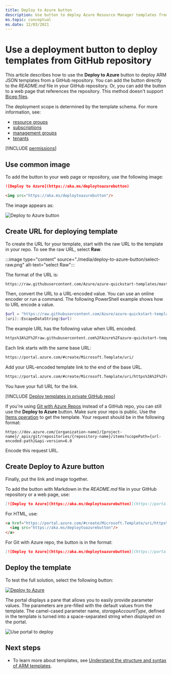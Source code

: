 ```yaml
---
title: Deploy to Azure button
description: Use button to deploy Azure Resource Manager templates from a GitHub repository.
ms.topic: conceptual
ms.date: 12/03/2021
---
```


# Use a deployment button to deploy templates from GitHub repository

This article describes how to use the **Deploy to Azure** button to deploy ARM JSON templates from a GitHub repository. You can add the button directly to the _README.md_ file in your GitHub repository. Or, you can add the button to a web page that references the repository. This method doesn't support [Bicep files](../bicep/overview.md).

The deployment scope is determined by the template schema. For more information, see:

- [resource groups](deploy-to-resource-group.md)
- [subscriptions](deploy-to-subscription.md)
- [management groups](deploy-to-management-group.md)
- [tenants](deploy-to-tenant.md)

[!INCLUDE [permissions](../../../includes/template-deploy-permissions.md)]

## Use common image

To add the button to your web page or repository, use the following image:

```markdown
![Deploy to Azure](https://aka.ms/deploytoazurebutton)
```

```html
<img src="https://aka.ms/deploytoazurebutton"/>
```

The image appears as:

![Deploy to Azure button](https://aka.ms/deploytoazurebutton)

## Create URL for deploying template

To create the URL for your template, start with the raw URL to the template in your repo. To see the raw URL, select **Raw**.

:::image type="content" source="./media/deploy-to-azure-button/select-raw.png" alt-text="select Raw":::

The format of the URL is:

```html
https://raw.githubusercontent.com/Azure/azure-quickstart-templates/master/quickstarts/microsoft.storage/storage-account-create/azuredeploy.json
```

Then, convert the URL to a URL-encoded value. You can use an online encoder or run a command. The following PowerShell example shows how to URL encode a value.

```powershell
$url = "https://raw.githubusercontent.com/Azure/azure-quickstart-templates/master/quickstarts/microsoft.storage/storage-account-create/azuredeploy.json"
[uri]::EscapeDataString($url)
```

The example URL has the following value when URL encoded.

```html
https%3A%2F%2Fraw.githubusercontent.com%2FAzure%2Fazure-quickstart-templates%2Fmaster%2Fquickstarts%2Fmicrosoft.storage%2Fstorage-account-create%2Fazuredeploy.json
```

Each link starts with the same base URL:

```html
https://portal.azure.com/#create/Microsoft.Template/uri/
```

Add your URL-encoded template link to the end of the base URL.

```html
https://portal.azure.com/#create/Microsoft.Template/uri/https%3A%2F%2Fraw.githubusercontent.com%2FAzure%2Fazure-quickstart-templates%2Fmaster%2Fquickstarts%2Fmicrosoft.storage%2Fstorage-account-create%2Fazuredeploy.json
```

You have your full URL for the link.

[!INCLUDE [Deploy templates in private GitHub repo](../../../includes/resource-manager-private-github-repo-templates.md)]

If you're using [Git with Azure Repos](/azure/devops/repos/git/) instead of a GitHub repo, you can still use the **Deploy to Azure** button. Make sure your repo is public. Use the [Items operation](/rest/api/azure/devops/git/items/get) to get the template. Your request should be in the following format:

```http
https://dev.azure.com/{organization-name}/{project-name}/_apis/git/repositories/{repository-name}/items?scopePath={url-encoded-path}&api-version=6.0
```

Encode this request URL.

## Create Deploy to Azure button

Finally, put the link and image together.

To add the button with Markdown in the _README.md_ file in your GitHub repository or a web page, use:

```markdown
[![Deploy to Azure](https://aka.ms/deploytoazurebutton)](https://portal.azure.com/#create/Microsoft.Template/uri/https%3A%2F%2Fraw.githubusercontent.com%2FAzure%2Fazure-quickstart-templates%2Fmaster%2Fquickstarts%2Fmicrosoft.storage%2Fstorage-account-create%2Fazuredeploy.json)
```

For HTML, use:

```html
<a href="https://portal.azure.com/#create/Microsoft.Template/uri/https%3A%2F%2Fraw.githubusercontent.com%2FAzure%2Fazure-quickstart-templates%2Fmaster%2Fquickstarts%2Fmicrosoft.storage%2Fstorage-account-create%2Fazuredeploy.json" target="_blank">
  <img src="https://aka.ms/deploytoazurebutton"/>
</a>
```

For Git with Azure repo, the button is in the format:

```markdown
[![Deploy to Azure](https://aka.ms/deploytoazurebutton)](https://portal.azure.com/#create/Microsoft.Template/uri/https%3A%2F%2Fdev.azure.com%2Forgname%2Fprojectname%2F_apis%2Fgit%2Frepositories%2Freponame%2Fitems%3FscopePath%3D%2freponame%2fazuredeploy.json%26api-version%3D6.0)
```

## Deploy the template

To test the full solution, select the following button:

[![Deploy to Azure](https://aka.ms/deploytoazurebutton)](https://portal.azure.com/#create/Microsoft.Template/uri/https%3A%2F%2Fraw.githubusercontent.com%2FAzure%2Fazure-quickstart-templates%2Fmaster%2Fquickstarts%2Fmicrosoft.storage%2Fstorage-account-create%2Fazuredeploy.json)

The portal displays a pane that allows you to easily provide parameter values. The parameters are pre-filled with the default values from the template. The camel-cased parameter name, *storageAccountType*, defined in the template is turned into a space-separated string when displayed on the portal.

![Use portal to deploy](./media/deploy-to-azure-button/portal.png)

## Next steps

- To learn more about templates, see [Understand the structure and syntax of ARM templates](./syntax.md).